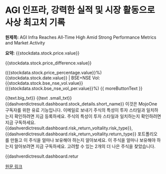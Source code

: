 # AGI 인프라, 강력한 실적 및 시장 활동으로 사상 최고치 기록

**원제목:** AGI Infra Reaches All-Time High Amid Strong Performance Metrics and Market Activity

**요약:** {{stockdata.stock.price.value}}

{{stockdata.stock.price_difference.value}}
                        
({{stockdata.stock.price_percentage.value}}%)
{{stockdata.stock.date.value}} | BSE+NSE Vol:
{{stockdata.stock.bse_nse_vol.value}}
                            ({{stockdata.stock.bse_nse_vol_per.value}}%)
{{ moreButtonText }}

{{text.big_txt}}
{{text .small_txt}}
{{dashverdictresult.dashboard.stock_details.short_name}}
이것은 MojoOne 구독자를 위한 유료 기능입니다.
이메일로 보내기
주식의 특성이 투자 스타일과 일치하는지 확인하려면 지금 등록하세요.
주식의 특성이 투자 스타일과 일치하는지 확인하려면 지금 구독하세요.
{{dashverdictresult.dashboard.risk_return_voltality.risk_type}}, {{dashverdictresult.dashboard.risk_return_voltality.return_type}}
포트폴리오를 만들고 이 주식을 얼마나 보유해야 하는지 알아보세요.
이 주식을 얼마나 보유해야 하는지 알아보려면 지금 구독하세요.
고려할 수 있는 2개의 더 나은 주식을 찾았습니다.


{{dashverdictresult.dashboard.retur

[원문 링크](https://www.marketsmojo.com/news/stocks-in-action/agi-infra-reaches-all-time-high-of-rs-107295-amidst-market-fluctuations-3271200)
